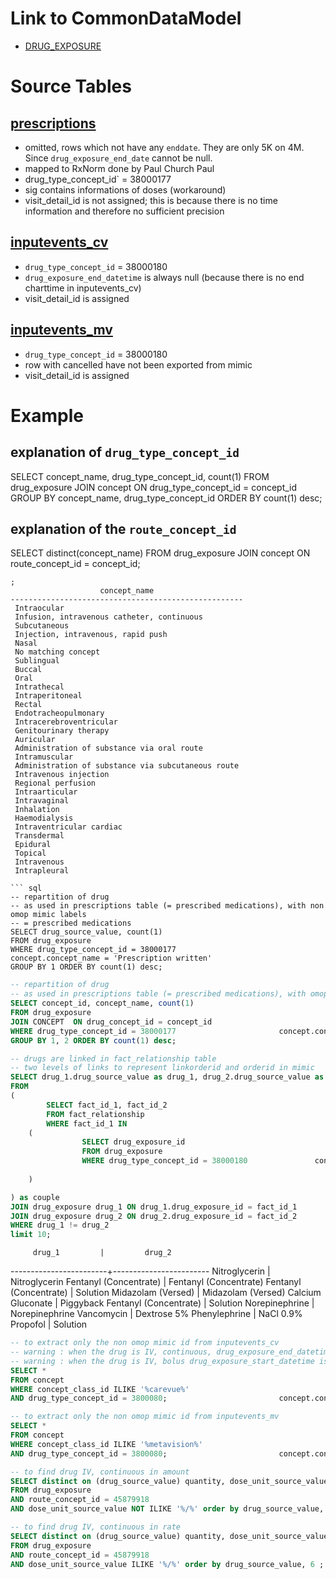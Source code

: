 # Link to CommonDataModel
- [DRUG_EXPOSURE](https://github.com/OHDSI/CommonDataModel/wiki/DRUG_EXPOSURE)

# Source Tables

## [prescriptions](https://mimic.physionet.org/mimictables/prescriptions/)

- omitted, rows which not have any `enddate`. They are only 5K on 4M. Since `drug_exposure_end_date` cannot be null.
- mapped to RxNorm done by Paul Church Paul 
- drug_type_concept_id` = 38000177
- sig contains informations of doses (workaround)
- visit_detail_id is not assigned; this is because there is no time information and therefore no sufficient precision

## [inputevents_cv](https://mimic.physionet.org/mimictables/inputevents_cv/)

- `drug_type_concept_id` = 38000180
- `drug_exposure_end_datetime` is always null (because there is no end charttime in inputevents_cv)
- visit_detail_id is assigned

## [inputevents_mv](https://mimic.physionet.org/mimictables/inputevents_cv/)

- `drug_type_concept_id` = 38000180
- row with cancelled have not been exported from mimic 
- visit_detail_id is assigned

# Example

## explanation of `drug_type_concept_id`
SELECT concept_name, drug_type_concept_id, count(1) 
FROM drug_exposure 
JOIN concept ON drug_type_concept_id = concept_id 
GROUP BY concept_name, drug_type_concept_id ORDER BY count(1) desc;

## explanation of the `route_concept_id`
SELECT distinct(concept_name) 
FROM drug_exposure 
JOIN concept ON route_concept_id = concept_id;
```
;
                    concept_name
----------------------------------------------------
 Intraocular
 Infusion, intravenous catheter, continuous
 Subcutaneous
 Injection, intravenous, rapid push
 Nasal
 No matching concept
 Sublingual
 Buccal
 Oral
 Intrathecal
 Intraperitoneal
 Rectal
 Endotracheopulmonary
 Intracerebroventricular
 Genitourinary therapy
 Auricular
 Administration of substance via oral route
 Intramuscular
 Administration of substance via subcutaneous route
 Intravenous injection
 Regional perfusion
 Intraarticular
 Intravaginal
 Inhalation
 Haemodialysis
 Intraventricular cardiac
 Transdermal
 Epidural
 Topical
 Intravenous
 Intrapleural

``` sql
-- repartition of drug 
-- as used in prescriptions table (= prescribed medications), with non omop mimic labels
-- = prescribed medications
SELECT drug_source_value, count(1)
FROM drug_exposure
WHERE drug_type_concept_id = 38000177                                  		concept.concept_name = 'Prescription written'
GROUP BY 1 ORDER BY count(1) desc;
```

``` sql
-- repartition of drug 
-- as used in prescriptions table (= prescribed medications), with omop concept = RxNorm mapping
SELECT concept_id, concept_name, count(1)
FROM drug_exposure
JOIN CONCEPT  ON drug_concept_id = concept_id
WHERE drug_type_concept_id = 38000177 						concept.concept_name = 'Prescription written'
GROUP BY 1, 2 ORDER BY count(1) desc;
```

``` sql 
-- drugs are linked in fact_relationship table
-- two levels of links to represent linkorderid and orderid in mimic
SELECT drug_1.drug_source_value as drug_1, drug_2.drug_source_value as drug_2
FROM
(
        SELECT fact_id_1, fact_id_2
        FROM fact_relationship
        WHERE fact_id_1 IN
	(
                SELECT drug_exposure_id
                FROM drug_exposure
                WHERE drug_type_concept_id = 38000180 				concept.concept_name = 'Inpatient administration'
 
	)

) as couple
JOIN drug_exposure drug_1 ON drug_1.drug_exposure_id = fact_id_1
JOIN drug_exposure drug_2 ON drug_2.drug_exposure_id = fact_id_2
WHERE drug_1 != drug_2
limit 10;
```
         drug_1         |         drug_2
------------------------+------------------------
 Nitroglycerin          | Nitroglycerin
 Fentanyl (Concentrate) | Fentanyl (Concentrate)
 Fentanyl (Concentrate) | Solution
 Midazolam (Versed)     | Midazolam (Versed)
 Calcium Gluconate      | Piggyback
 Fentanyl (Concentrate) | Solution
 Norepinephrine         | Norepinephrine
 Vancomycin             | Dextrose 5%
 Phenylephrine          | NaCl 0.9%
 Propofol               | Solution

``` sql
-- to extract only the non omop mimic id from inputevents_cv
-- warning : when the drug is IV, continuous, drug_exposure_end_datetime is always null
-- warning : when the drug is IV, bolus drug_exposure_start_datetime is always null
SELECT * 
FROM concept 
WHERE concept_class_id ILIKE '%carevue%'
AND drug_type_concept_id = 3800080; 						concept.concept_name = 'Inpatient administration'
```

``` sql
-- to extract only the non omop mimic id from inputevents_mv
SELECT * 
FROM concept 
WHERE concept_class_id ILIKE '%metavision%'
AND drug_type_concept_id = 3800080; 						concept.concept_name = 'Inpatient administration'
```

```sql
-- to find drug IV, continuous in amount 
SELECT distinct on (drug_source_value) quantity, dose_unit_source_value, drug_source_value, drug_source_concept_id, drug_exposure_start_datetime, drug_exposure_end_datetime
FROM drug_exposure
AND route_concept_id = 45879918                                                 concept.concept_name = 'Infusion, intravenous catheter, continuous'
AND dose_unit_source_value NOT ILIKE '%/%' order by drug_source_value, 6 ;
```

```sql
-- to find drug IV, continuous in rate
SELECT distinct on (drug_source_value) quantity, dose_unit_source_value, drug_source_value, drug_source_concept_id, drug_exposure_start_datetime, drug_exposure_end_datetime
FROM drug_exposure
AND route_concept_id = 45879918                                                 concept.concept_name = 'Infusion, intravenous catheter, continuous'
AND dose_unit_source_value ILIKE '%/%' order by drug_source_value, 6 ;
```
